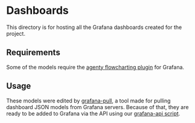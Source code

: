 # Dashboards

This directory is for hosting all the Grafana dashboards created for the project. 

## Requirements

Some of the models require the [agenty flowcharting plugin](https://grafana.com/grafana/plugins/agenty-flowcharting-panel/) for Grafana.

## Usage

These models were edited by [grafana-pull](https://github.com/Async-Clock/Senior-Design/tree/main/Scripts/Grafana-Pull), a tool made for pulling dashboard JSON models from Grafana servers. Because of that, they are ready to be added to Grafana via the API using our [grafana-api script](https://github.com/Async-Clock/Senior-Design/tree/main/Scripts/Grafana-API).
